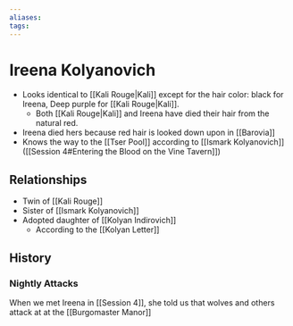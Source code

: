 ```yaml
---
aliases:
tags: 
---
```


# Ireena Kolyanovich

- Looks identical to [[Kali Rouge|Kali]] except for the hair color: black for Ireena, Deep purple for [[Kali Rouge|Kali]].  
	- Both [[Kali Rouge|Kali]] and Ireena have died their hair from the natural red.  
- Ireena died hers because red hair is looked down upon in [[Barovia]]
- Knows the way to the [[Tser Pool]] according to [[Ismark Kolyanovich]] ([[Session 4#Entering the Blood on the Vine Tavern]])

## Relationships

- Twin of [[Kali Rouge]]
- Sister of [[Ismark Kolyanovich]]
- Adopted daughter of [[Kolyan Indirovich]]
	- According to the [[Kolyan Letter]]

## History

### Nightly Attacks

When we met Ireena in [[Session 4]], she told us that wolves and others attack at at the [[Burgomaster Manor]]
